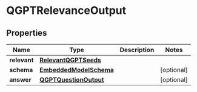 
# QGPTRelevanceOutput

## Properties
Name | Type | Description | Notes
------------ | ------------- | ------------- | -------------
**relevant** | [**RelevantQGPTSeeds**](RelevantQGPTSeeds.md) |  | 
**schema** | [**EmbeddedModelSchema**](EmbeddedModelSchema.md) |  |  [optional]
**answer** | [**QGPTQuestionOutput**](QGPTQuestionOutput.md) |  |  [optional]



